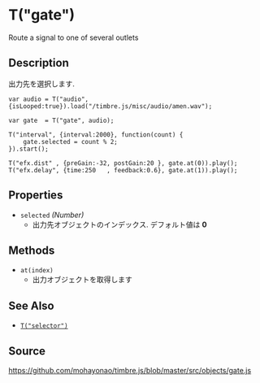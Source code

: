 T("gate")
=========
Route a signal to one of several outlets

## Description ##
出力先を選択します.

```timbre
var audio = T("audio", {isLooped:true}).load("/timbre.js/misc/audio/amen.wav");

var gate  = T("gate", audio);

T("interval", {interval:2000}, function(count) {
    gate.selected = count % 2;
}).start();

T("efx.dist" , {preGain:-32, postGain:20 }, gate.at(0)).play();
T("efx.delay", {time:250   , feedback:0.6}, gate.at(1)).play();
```

## Properties ##
- `selected` _(Number)_
  - 出力先オブジェクトのインデックス. デフォルト値は **0**
  
## Methods ##
- `at(index)`
  - 出力オブジェクトを取得します
  
## See Also ##
- [`T("selector")`](./selector.html)

## Source ##
https://github.com/mohayonao/timbre.js/blob/master/src/objects/gate.js
